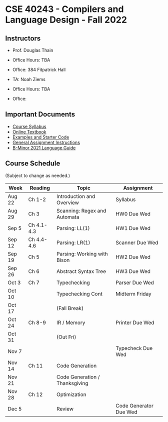 # CSE 40243 - Compilers and Language Design - Fall 2022

## Instructors

- Prof. Douglas Thain
- Office Hours: TBA
- Office: 384 Fitpatrick Hall

- TA: Noah Ziems
- Office Hours: TBA
- Office:

## Important Documents

- [Course Syllabus](syllabus.md)
- [Online Textbook](http://compilerbook.org)
- [Examples and Starter Code](https://github.com/dthain/compilerbook-examples)
- [General Assignment Instructions](general.md)
- [B-Minor 2021 Language Guide](bminor.md)

## Course Schedule

(Subject to change as needed.)

|Week | Reading | Topic | Assignment |
|-----|---------|-------|------------|
|Aug 22 | Ch 1-2 | Introduction and Overview    | Syllabus         |
|Aug 29 | Ch 3   | Scanning: Regex and Automata | HW0 Due Wed      |
|Sep 5  | Ch 4.1-4.3 | Parsing: LL(1)           | HW1 Due Wed       | 
|Sep 12 | Ch 4.4-4.6 | Parsing: LR(1)           | Scanner Due Wed  |
|Sep 19 | Ch 5 | Parsing: Working with Bison    | HW2 Due Wed      |
|Sep 26 | Ch 6 | Abstract Syntax Tree           | HW3 Due Wed      |
|Oct 3  | Ch 7 | Typechecking                   | Parser Due Wed   |
|Oct 10 |      | Typechecking Cont              | Midterm Friday   |
|Oct 17 |      | (Fall Break)                   |                  |
|Oct 24 | Ch 8-9 | IR / Memory                  | Printer Due Wed  |
|Oct 31 |       | (Out Fri)                    |                   |
|Nov 7  |       |                              | Typecheck Due Wed |
|Nov 14 | Ch 11 | Code Generation              |                        |
|Nov 21 |       | Code Generation / Thanksgiving |                      |
|Nov 28 | Ch 12 | Optimization                  |                       |
|Dec 5  |       | Review                        | Code Generator Due Wed|
